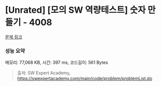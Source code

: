 # [Unrated] [모의 SW 역량테스트] 숫자 만들기 - 4008 

[문제 링크](https://swexpertacademy.com/main/code/problem/problemDetail.do?contestProbId=AWIeRZV6kBUDFAVH) 

### 성능 요약

메모리: 77,068 KB, 시간: 397 ms, 코드길이: 561 Bytes



> 출처: SW Expert Academy, https://swexpertacademy.com/main/code/problem/problemList.do